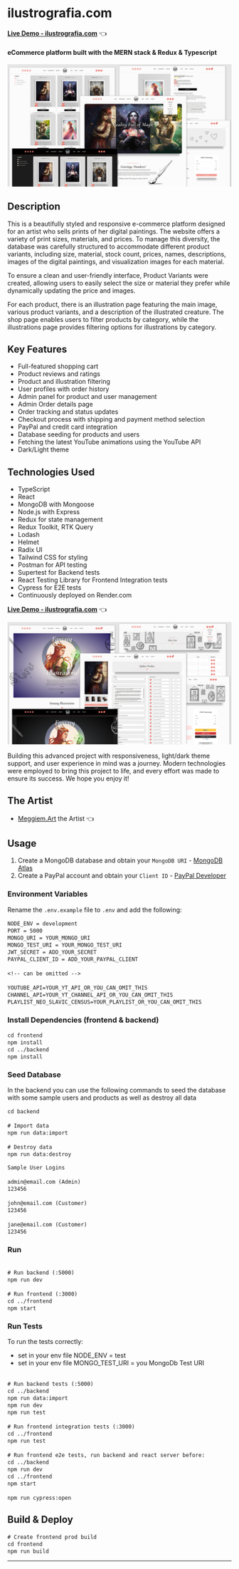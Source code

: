 # ilustrografia.com

[**Live Demo - ilustrografia.com**](https://ilustrografia.com/) 👈

#### eCommerce platform built with the MERN stack & Redux & Typescript

<img src="./frontend/public/images/github-screens/ilustrografia-fullstack-app-1.jpg" alt="screens of the ilustrografia eCommerce platform">

## Description

This is a beautifully styled and responsive e-commerce platform designed for an artist who sells prints of her digital paintings. The website offers a variety of print sizes, materials, and prices. To manage this diversity, the database was carefully structured to accommodate different product variants, including size, material, stock count, prices, names, descriptions, images of the digital paintings, and visualization images for each material.

To ensure a clean and user-friendly interface, Product Variants were created, allowing users to easily select the size or material they prefer while dynamically updating the price and images.

For each product, there is an illustration page featuring the main image, various product variants, and a description of the illustrated creature. The shop page enables users to filter products by category, while the illustrations page provides filtering options for illustrations by category.

## Key Features

- Full-featured shopping cart
- Product reviews and ratings
- Product and illustration filtering
- User profiles with order history
- Admin panel for product and user management
- Admin Order details page
- Order tracking and status updates
- Checkout process with shipping and payment method selection
- PayPal and credit card integration
- Database seeding for products and users
- Fetching the latest YouTube animations using the YouTube API
- Dark/Light theme

## Technologies Used

- TypeScript
- React
- MongoDB with Mongoose
- Node.js with Express
- Redux for state management
- Redux Toolkit, RTK Query
- Lodash
- Helmet
- Radix UI
- Tailwind CSS for styling
- Postman for API testing
- Supertest for Backend tests
- React Testing Library for Frontend Integration tests
- Cypress for E2E tests
- Continuously deployed on Render.com

[**Live Demo - ilustrografia.com**](https://ilustrografia.com/) 👈

<img src="./frontend/public/images/github-screens/ilustrografia-fullstack-app-2.jpg" alt="screens of the ilustrografia eCommerce platform">

Building this advanced project with responsiveness, light/dark theme support, and user experience in mind was a journey. Modern technologies were employed to bring this project to life, and every effort was made to ensure its success. We hope you enjoy it!

## The Artist

- [Meggiem.Art](https://www.instagram.com/meggie_art/) the Artist 👈

## Usage

1. Create a MongoDB database and obtain your `MongoDB URI` - [MongoDB Atlas](https://www.mongodb.com/cloud/atlas/register)
2. Create a PayPal account and obtain your `Client ID` - [PayPal Developer](https://developer.paypal.com/)

### Environment Variables

Rename the `.env.example` file to `.env` and add the following:

```
NODE_ENV = development
PORT = 5000
MONGO_URI = YOUR_MONGO_URI
MONGO_TEST_URI = YOUR_MONGO_TEST_URI
JWT_SECRET = ADD_YOUR_SECRET
PAYPAL_CLIENT_ID = ADD_YOUR_PAYPAL_CLIENT

<!-- can be omitted -->

YOUTUBE_API=YOUR_YT_API_OR_YOU_CAN_OMIT_THIS
CHANNEL_API=YOUR_YT_CHANNEL_API_OR_YOU_CAN_OMIT_THIS
PLAYLIST_NEO_SLAVIC_CENSUS=YOUR_PLAYLIST_OR_YOU_CAN_OMIT_THIS
```

### Install Dependencies (frontend & backend)

```
cd frontend
npm install
cd ../backend
npm install
```

### Seed Database

In the backend you can use the following commands to seed the database with some sample users and products as well as destroy all data

```
cd backend

# Import data
npm run data:import

# Destroy data
npm run data:destroy
```

```
Sample User Logins

admin@email.com (Admin)
123456

john@email.com (Customer)
123456

jane@email.com (Customer)
123456
```

### Run

```

# Run backend (:5000)
npm run dev

# Run frontend (:3000)
cd ../frontend
npm start

```

### Run Tests

To run the tests correctly:

- set in your env file NODE_ENV = test
- set in your env file MONGO_TEST_URI = you MongoDb Test URI

```

# Run backend tests (:5000)
cd ../backend
npm run data:import
npm run dev
npm run test

# Run frontend integration tests (:3000)
cd ../frontend
npm run test

# Run frontend e2e tests, run backend and react server before:
cd ../backend
npm run dev
cd ../frontend
npm start

npm run cypress:open

```

## Build & Deploy

```
# Create frontend prod build
cd frontend
npm run build
```

---
